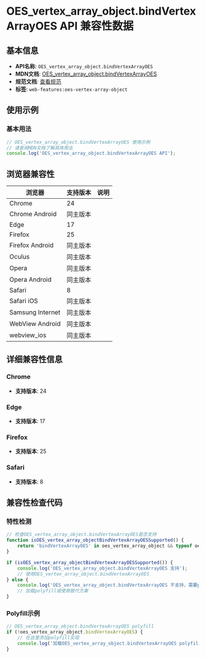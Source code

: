 # OES_vertex_array_object.bindVertexArrayOES API 兼容性数据

## 基本信息

- **API名称**: `OES_vertex_array_object.bindVertexArrayOES`
- **MDN文档**: [OES_vertex_array_object.bindVertexArrayOES](https://developer.mozilla.org/docs/Web/API/OES_vertex_array_object/bindVertexArrayOES)
- **规范文档**: [查看规范](https://registry.khronos.org/webgl/extensions/OES_vertex_array_object/)
- **标签**: `web-features:oes-vertex-array-object`

## 使用示例

### 基本用法

```javascript
// OES_vertex_array_object.bindVertexArrayOES 使用示例
// 请查阅MDN文档了解具体用法
console.log('OES_vertex_array_object.bindVertexArrayOES API');
```

## 浏览器兼容性

| 浏览器 | 支持版本 | 说明 |
|--------|----------|------|
| Chrome | 24 |  |
| Chrome Android | 同主版本 |  |
| Edge | 17 |  |
| Firefox | 25 |  |
| Firefox Android | 同主版本 |  |
| Oculus | 同主版本 |  |
| Opera | 同主版本 |  |
| Opera Android | 同主版本 |  |
| Safari | 8 |  |
| Safari iOS | 同主版本 |  |
| Samsung Internet | 同主版本 |  |
| WebView Android | 同主版本 |  |
| webview_ios | 同主版本 |  |

## 详细兼容性信息

### Chrome

- **支持版本**: 24

### Edge

- **支持版本**: 17

### Firefox

- **支持版本**: 25

### Safari

- **支持版本**: 8

## 兼容性检查代码

### 特性检测

```javascript
// 检查OES_vertex_array_object.bindVertexArrayOES是否支持
function isOES_vertex_array_objectBindVertexArrayOESSupported() {
    return 'bindVertexArrayOES' in oes_vertex_array_object && typeof oes_vertex_array_object.bindVertexArrayOES === 'function';
}

if (isOES_vertex_array_objectBindVertexArrayOESSupported()) {
    console.log('OES_vertex_array_object.bindVertexArrayOES 支持');
    // 使用OES_vertex_array_object.bindVertexArrayOES
} else {
    console.log('OES_vertex_array_object.bindVertexArrayOES 不支持，需要polyfill');
    // 加载polyfill或使用替代方案
}
```

### Polyfill示例

```javascript
// OES_vertex_array_object.bindVertexArrayOES polyfill
if (!oes_vertex_array_object.bindVertexArrayOES) {
    // 在这里添加polyfill实现
    console.log('加载OES_vertex_array_object.bindVertexArrayOES polyfill');
}
```

